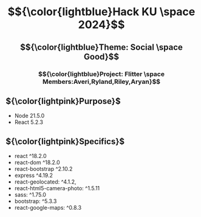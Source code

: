 # $${\color{lightblue}Hack KU \space 2024}$$  
## $${\color{lightblue}Theme: Social \space Good}$$ 
### $${\color{lightblue}Project: Flitter \space Members:Averi,Ryland,Riley,Aryan}$$ 



## ${\color{lightpink}Purpose}$  
* Node 21.5.0
* React 5.2.3

## ${\color{lightpink}Specifics}$  
* react ^18.2.0
* react-dom ^18.2.0
* react-bootstrap ^2.10.2
* express ^4.19.2
* react-geolocated: ^4.1.2,
* react-html5-camera-photo: ^1.5.11
* sass: ^1.75.0
* bootstrap: ^5.3.3
* react-google-maps: ^0.8.3

